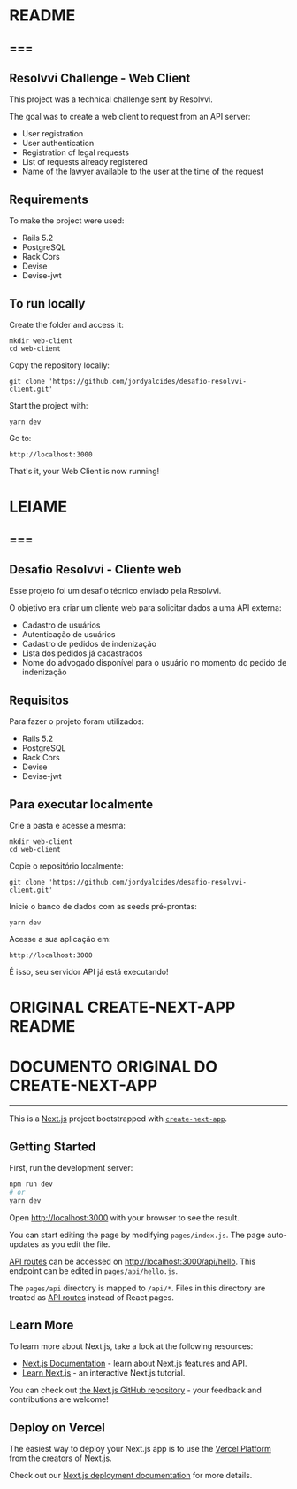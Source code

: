 # README
===
---
Resolvvi Challenge - Web Client
--

This project was a technical challenge sent by Resolvvi.

The goal was to create a web client to request from an API server:

- User registration
- User authentication
- Registration of legal requests
- List of requests already registered
- Name of the lawyer available to the user at the time of the request




Requirements
--

To make the project were used:

- Rails 5.2
- PostgreSQL
- Rack Cors
- Devise
- Devise-jwt


To run locally
--

Create the folder and access it:

	mkdir web-client
	cd web-client


Copy the repository locally:

	git clone 'https://github.com/jordyalcides/desafio-resolvvi-client.git'


Start the project with:

	yarn dev


Go to:

	http://localhost:3000


That's it, your Web Client is now running!



# LEIAME
===
---
Desafio Resolvvi - Cliente web
--
Esse projeto foi um desafio técnico enviado pela Resolvvi.

O objetivo era criar um cliente web para solicitar dados a uma API externa:

- Cadastro de usuários
- Autenticação de usuários
- Cadastro de pedidos de indenização
- Lista dos pedidos já cadastrados
- Nome do advogado disponível para o usuário no momento do pedido de indenização




Requisitos
--

Para fazer o projeto foram utilizados:

- Rails 5.2
- PostgreSQL
- Rack Cors
- Devise
- Devise-jwt


Para executar localmente
--

Crie a pasta e acesse a mesma:

	mkdir web-client
	cd web-client


Copie o repositório localmente:

	git clone 'https://github.com/jordyalcides/desafio-resolvvi-client.git'


Inicie o banco de dados com as seeds pré-prontas:

	yarn dev


Acesse a sua aplicação em:

	http://localhost:3000


É isso, seu servidor API já está executando!





# ORIGINAL CREATE-NEXT-APP README
# DOCUMENTO ORIGINAL DO CREATE-NEXT-APP
---
This is a [Next.js](https://nextjs.org/) project bootstrapped with [`create-next-app`](https://github.com/vercel/next.js/tree/canary/packages/create-next-app).

## Getting Started

First, run the development server:

```bash
npm run dev
# or
yarn dev
```

Open [http://localhost:3000](http://localhost:3000) with your browser to see the result.

You can start editing the page by modifying `pages/index.js`. The page auto-updates as you edit the file.

[API routes](https://nextjs.org/docs/api-routes/introduction) can be accessed on [http://localhost:3000/api/hello](http://localhost:3000/api/hello). This endpoint can be edited in `pages/api/hello.js`.

The `pages/api` directory is mapped to `/api/*`. Files in this directory are treated as [API routes](https://nextjs.org/docs/api-routes/introduction) instead of React pages.

## Learn More

To learn more about Next.js, take a look at the following resources:

- [Next.js Documentation](https://nextjs.org/docs) - learn about Next.js features and API.
- [Learn Next.js](https://nextjs.org/learn) - an interactive Next.js tutorial.

You can check out [the Next.js GitHub repository](https://github.com/vercel/next.js/) - your feedback and contributions are welcome!

## Deploy on Vercel

The easiest way to deploy your Next.js app is to use the [Vercel Platform](https://vercel.com/new?utm_medium=default-template&filter=next.js&utm_source=create-next-app&utm_campaign=create-next-app-readme) from the creators of Next.js.

Check out our [Next.js deployment documentation](https://nextjs.org/docs/deployment) for more details.
